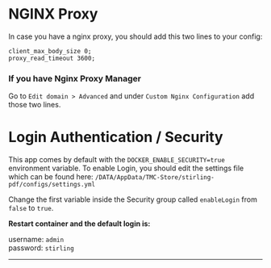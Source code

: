 # NGINX Proxy

In case you have a nginx proxy, you should add this two lines to your config:
```
client_max_body_size 0;
proxy_read_timeout 3600;
```
### If you have Nginx Proxy Manager

Go to `Edit domain > Advanced` and under `Custom Nginx Configuration` add those two lines.


# Login Authentication / Security

This app comes by default with the `DOCKER_ENABLE_SECURITY=true` environment variable.
To enable Login, you should edit the settings file which can be found here:
`/DATA/AppData/TMC-Store/stirling-pdf/configs/settings.yml`

Change the first variable inside the Security group called `enableLogin` from `false` to `true`.

**Restart container and the default login is:**

username: `admin` <br />
password: `stirling`

---
